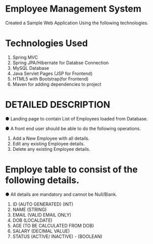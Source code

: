 # Employee Management System 
Created a Sample Web Application Using the following technologies.

# Technologies Used 
1. Spring MVC
2. Spring JPA/Hibernate for Databse Connection
3. MySQL Database  
4. Java Servlet Pages (JSP for Frontend)
5. HTML5 with Bootstrap(for Frontend)
6. Maven for adding dependencies to project

# DETAILED DESCRIPTION

● Landing page to contain List of Employees loaded from Database.

● A front end user should be able to do the following operations. 
1. Add a New Employee with all details.
2. Edit any existing Employee details.
3. Delete any existing Employee details.

# Employe table to consist of the following details.

● All details are mandatory and cannot be Null/Blank.
1. ID (AUTO GENERATED) (INT)
2. NAME (STRING)
3. EMAIL (VALID EMAIL ONLY)
4. DOB (LOCALDATE)
5. AGE (TO BE CALCULATED FROM DOB)
6. SALARY (DECIMAL VALUE)
7. STATUS (ACTIVE/ INACTIVE) - (BOOLEAN)

